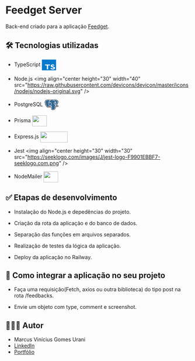# Feedget Server

Back-end criado para a aplicação [Feedget](https://github.com/feedget).

## 🛠 Tecnologias utilizadas

- TypeScript <img align="center" alt="Marcus-Ts" height="30" width="40" src="https://raw.githubusercontent.com/devicons/devicon/master/icons/typescript/typescript-original.svg">

- Node.js <img align="center height="30" width="40" src="https://raw.githubusercontent.com/devicons/devicon/master/icons/nodejs/nodejs-original.svg" />

- PostgreSQL <img align="center" height="30" width="40" src="https://raw.githubusercontent.com/devicons/devicon/master/icons/postgresql/postgresql-original.svg" />

- Prisma <img align="center" height="30" width="40" src="https://seeklogo.com/images/P/prisma-logo-3805665B69-seeklogo.com.png" />

- Express.js <img align="center" height="30" width="75" src="https://expressjs.com/images/express-facebook-share.png" />

- Jest <img align="center height="30" width="30" src="https://seeklogo.com/images/J/jest-logo-F9901EBBF7-seeklogo.com.png" />

- NodeMailer <img align="center" height="30" width="40" src="https://nodemailer.com/nm_logo_200x136.png" />

## ✅ Etapas de desenvolvimento

- Instalação do Node.js e depedências do projeto.

- Criação da rota da aplicação e do banco de dados.

- Separação das funções em arquivos separados.

- Realização de testes da lógica da aplicação.

- Deploy da aplicação no Railway.

## 🚀 Como integrar a aplicação no seu projeto

- Faça uma requisição(Fetch, axios ou outra biblioteca) do tipo post na rota /feedbacks.

- Envie um objeto com type, comment e screenshot.

## 🙋🏻‍♂️ Autor

- Marcus Vinícius Gomes Urani
- [LinkedIn](https://linkedin.com/in/marcus-urani)
- [Portfólio](https://marcusurani.netlify.app)
